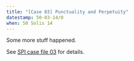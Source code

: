 ```yaml
---
title: "[Case 03] Punctuality and Perpetuity"
datestamp: 50-03-14/0
when: 50 Solis 14
---
```


Some more stuff happened.

See [SPI case file 03](https://docs.google.com/document/d/1ZlbFWYoPGjTVhZNyKgPrPm3gXClVqlQcoFloUPbCu_A/edit) for details.
